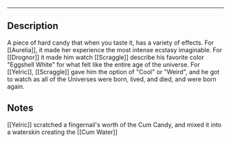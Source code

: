 --------------------------------------------------------------------------------
## Description
A piece of hard candy that when you taste it, has a variety of effects. 
For [[Aurelia]], it made her experience the most intense ecstasy imaginable.
For [[Drognor]] it made him watch [[Scraggle]] describe his favorite color "Eggshell White" for what felt like the entire age of the universe.
For [[Yelric]], [[Scraggle]] gave him the option of "Cool" or "Weird", and he got to watch as all of the Universes were born, lived, and died, and were born again. 

## Notes
[[Yelric]] scratched a fingernail's worth of the Cum Candy, and mixed it into a waterskin creating the [[Cum Water]]